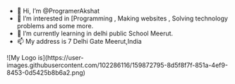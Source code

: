 - 👋 Hi, I’m @ProgramerAkshat
- 👀 I’m interested in [Programming , Making websites , Solving technology problems and some more.
- 🌱 I’m currently learning in delhi public School Meerut.
- 📫 My address is 7 Delhi Gate Meerut,India

<!---
ProgramerAkshat/ProgramerAkshat is a ✨ special ✨ repository because its `README.md` (this file) appears on your GitHub profile.
You can click the Preview link to take a look at your changes.
--->![My Logo is](https://user-images.githubusercontent.com/102286116/159872795-8d5f8f7f-851a-4ef9-8453-0d5425b8b6a2.png)
